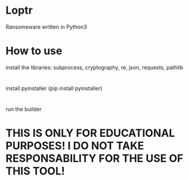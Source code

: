# Loptr
Ransomeware written in Python3
# How to use
install the libraries: subprocess, cryptography, re, json, requests, pathlib
#
install pyinstaller (pip install pyinstaller)
#
run the builder
#
# THIS IS ONLY FOR EDUCATIONAL PURPOSES! I DO NOT TAKE RESPONSABILITY FOR THE USE OF THIS TOOL!
